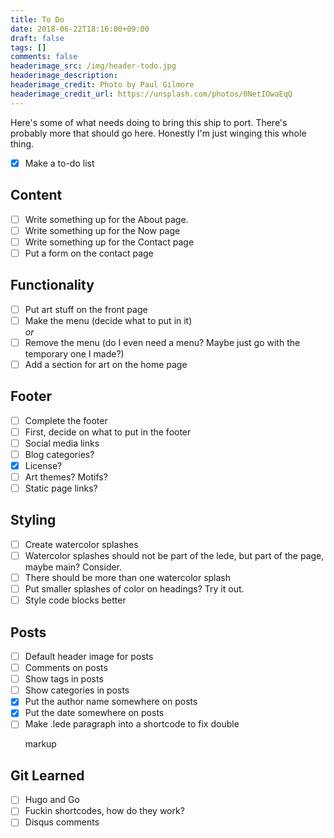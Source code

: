 ```yaml
---
title: To Do
date: 2018-06-22T18:16:00+09:00
draft: false
tags: []
comments: false
headerimage_src: /img/header-todo.jpg
headerimage_description:
headerimage_credit: Photo by Paul Gilmore
headerimage_credit_url: https://unsplash.com/photos/0NetIOwaEqQ
---
```


Here's some of what needs doing to bring this ship to port. There's probably more that should go here. Honestly I'm just winging this whole thing.
<!--more-->

- [x] Make a to-do list

## Content

- [ ] Write something up for the About page.
- [ ] Write something up for the Now page
- [ ] Write something up for the Contact page
- [ ] Put a form on the contact page

## Functionality

- [ ] Put art stuff on the front page
- [ ] Make the menu (decide what to put in it)  
_or_
- [ ] Remove the menu (do I even need a menu? Maybe just go with the temporary one I made?)
- [ ] Add a section for art on the home page

## Footer

- [ ] Complete the footer
- [ ] First, decide on what to put in the footer
- [ ] Social media links
- [ ] Blog categories?
- [x] License?
- [ ] Art themes? Motifs?
- [ ] Static page links?

## Styling

- [ ] Create watercolor splashes
- [ ] Watercolor splashes should not be part of the lede, but part of the page, maybe main? Consider.
- [ ] There should be more than one watercolor splash
- [ ] Put smaller splashes of color on headings? Try it out.
- [ ] Style code blocks better

## Posts

- [ ] Default header image for posts
- [ ] Comments on posts
- [ ] Show tags in posts
- [ ] Show categories in posts
- [x] Put the author name somewhere on posts
- [x] Put the date somewhere on posts
- [ ] Make .lede paragraph into a shortcode to fix double <p> markup

## Git Learned

- [ ] Hugo and Go
- [ ] Fuckin shortcodes, how do they work?
- [ ] Disqus comments
